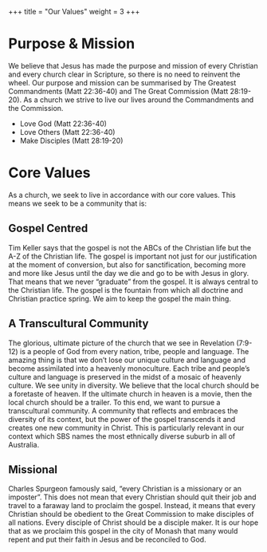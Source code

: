 +++
title = "Our Values"
weight = 3
+++

# Purpose & Mission

We believe that Jesus has made the purpose and mission of every Christian and
every church clear in Scripture, so there is no need to reinvent the wheel. Our
purpose and mission can be summarised by The Greatest Commandments (Matt
22:36-40) and The Great Commission (Matt 28:19-20). As a church we strive to
live our lives around the Commandments and the Commission.

- Love God (Matt 22:36-40)
- Love Others (Matt 22:36-40)
- Make Disciples (Matt 28:19-20)

# Core Values

As a church, we seek to live in accordance with our core values. This means we
seek to be a community that is:

## Gospel Centred

Tim Keller says that the gospel is not the ABCs of the Christian life but the
A-Z of the Christian life. The gospel is important not just for our
justification at the moment of conversion, but also for sanctification, becoming
more and more like Jesus until the day we die and go to be with Jesus in glory.
That means that we never “graduate” from the gospel. It is always central to the
Christian life. The gospel is the fountain from which all doctrine and Christian
practice spring. We aim to keep the gospel the main thing.

## A Transcultural Community

The glorious, ultimate picture of the church that we see in Revelation (7:9-12)
is a people of God from every nation, tribe, people and language. The amazing
thing is that we don’t lose our unique culture and language and become
assimilated into a heavenly monoculture. Each tribe and people’s culture and
language is preserved in the midst of a mosaic of heavenly culture. We see unity
in diversity. We believe that the local church should be a foretaste of heaven.
If the ultimate church in heaven is a movie, then the local church should be a
trailer. To this end, we want to pursue a transcultural community. A community
that reflects and embraces the diversity of its context, but the power of the
gospel transcends it and creates one new community in Christ. This is
particularly relevant in our context which SBS names the most ethnically diverse
suburb in all of Australia.

## Missional

Charles Spurgeon famously said, “every Christian is a missionary or an
imposter”. This does not mean that every Christian should quit their job and
travel to a faraway land to proclaim the gospel. Instead, it means that every
Christian should be obedient to the Great Commission to make disciples of all
nations. Every disciple of Christ should be a disciple maker. It is our hope
that as we proclaim this gospel in the city of Monash that many would repent and
put their faith in Jesus and be reconciled to God.
